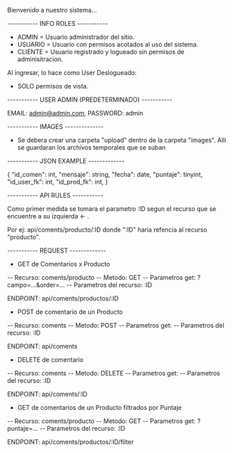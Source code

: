 Bienvenido a nuestro sistema...

----------- INFO ROLES -----------

- ADMIN = Usuario administrador del sitio.
- USUARIO = Usuario con permisos acotados al uso del sistema.
- CLIENTE = Usuario registrado y logueado sin permisos de adminisitracion.

Al ingresar, lo hace como User Deslogueado:

- SOLO permisos de vista.

----------- USER ADMIN (PREDETERMINADO) -----------

EMAIL: admin@admin.com,
PASSWORD: admin

----------- IMAGES --------------

- Se debera crear una carpeta "upload" dentro de la carpeta "images".
  Alli se guardaran los archivos temporales que se suban

----------- JSON EXAMPLE -------------

{
"id_comen": int,
"mensaje": string,
"fecha": date,
"puntaje": tinyint,
"id_user_fk": int,
"id_prod_fk": int,
}

----------- API RULES -----------

Como primer medida se tomara el parametro :ID segun el recurso que se encuentre a su izquierda <- .

Por ej: api/coments/producto/:ID donde ":ID" haria refencia al recurso "producto".

----------- REQUEST -------------

- GET de Comentarios x Producto

-- Recurso: coments/producto
-- Metodo: GET
-- Parametros get: ?campo=...&order=...
-- Parametros del recurso: :ID

ENDPOINT: api/coments/productos/:ID

- POST de comentario de un Producto

-- Recurso: coments
-- Metodo: POST
-- Parametros get:
-- Parametros del recurso: :ID

ENDPOINT: api/coments

- DELETE de comentario

-- Recurso: coments
-- Metodo: DELETE
-- Parametros get:
-- Parametros del recurso: :ID

ENDPOINT: api/coments/:ID

- GET de comentarios de un Producto filtrados por Puntaje

-- Recurso: coments/producto
-- Metodo: GET
-- Parametros get: ?puntaje=...
-- Parametros del recurso: :ID

ENDPOINT: api/coments/productos/:ID/filter
